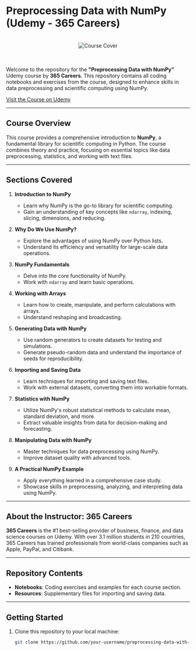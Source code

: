 # Preprocessing Data with NumPy (Udemy - 365 Careers)

<br>

<div align="center">
  <img src="https://media.licdn.com/dms/image/v2/D5612AQHQFbVqDismjA/article-cover_image-shrink_600_2000/article-cover_image-shrink_600_2000/0/1695806526022?e=2147483647&v=beta&t=qpma2RLw_wa3IJCfHOaBROXU88Okd9oTDy4yOlgtu7Q" alt="Course Cover">
</div>

<br>
<br>

Welcome to the repository for the **"Preprocessing Data with NumPy"** Udemy course by **365 Careers**. This repository contains all coding notebooks and exercises from the course, designed to enhance skills in data preprocessing and scientific computing using NumPy.

[Visit the Course on Udemy](https://www.udemy.com/course/preprocessing-data-with-numpy/?couponCode=KEEPLEARNING)

---

## Course Overview

This course provides a comprehensive introduction to **NumPy**, a fundamental library for scientific computing in Python. The course combines theory and practice, focusing on essential topics like data preprocessing, statistics, and working with text files.

---

## Sections Covered

1. **Introduction to NumPy**
   - Learn why NumPy is the go-to library for scientific computing.
   - Gain an understanding of key concepts like `ndarray`, indexing, slicing, dimensions, and reducing.

2. **Why Do We Use NumPy?**
   - Explore the advantages of using NumPy over Python lists.
   - Understand its efficiency and versatility for large-scale data operations.

3. **NumPy Fundamentals**
   - Delve into the core functionality of NumPy.
   - Work with `ndarray` and learn basic operations.

4. **Working with Arrays**
   - Learn how to create, manipulate, and perform calculations with arrays.
   - Understand reshaping and broadcasting.

5. **Generating Data with NumPy**
   - Use random generators to create datasets for testing and simulations.
   - Generate pseudo-random data and understand the importance of seeds for reproducibility.

6. **Importing and Saving Data**
   - Learn techniques for importing and saving text files.
   - Work with external datasets, converting them into workable formats.

7. **Statistics with NumPy**
   - Utilize NumPy's robust statistical methods to calculate mean, standard deviation, and more.
   - Extract valuable insights from data for decision-making and forecasting.

8. **Manipulating Data with NumPy**
   - Master techniques for data preprocessing using NumPy.
   - Improve dataset quality with advanced tools.

9. **A Practical NumPy Example**
   - Apply everything learned in a comprehensive case study.
   - Showcase skills in preprocessing, analyzing, and interpreting data using NumPy.

---

## About the Instructor: 365 Careers

**365 Careers** is the #1 best-selling provider of business, finance, and data science courses on Udemy. With over 3.1 million students in 210 countries, 365 Careers has trained professionals from world-class companies such as Apple, PayPal, and Citibank.

---

## Repository Contents

- **Notebooks**: Coding exercises and examples for each course section.
- **Resources**: Supplementary files for importing and saving data.

---

## Getting Started

1. Clone this repository to your local machine:
   ```bash
   git clone https://github.com/your-username/preprocessing-data-with-numpy.git
